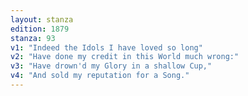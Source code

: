 ```yaml
---
layout: stanza
edition: 1879
stanza: 93
v1: "Indeed the Idols I have loved so long"
v2: "Have done my credit in this World much wrong:"
v3: "Have drown'd my Glory in a shallow Cup,"
v4: "And sold my reputation for a Song."
---
```


